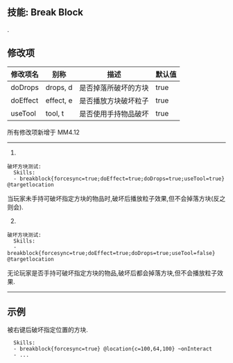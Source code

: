 技能: Break Block
--------------------------

.

修改项
----------

| 修改项名 | 别称    | 描述                                                                                                    | 默认值 |
|-----------|------------|----------------------------------------------------------------------------------------------------------------|---------------|
| doDrops   | drops, d | 是否掉落所破坏的方块 | true          |
| doEffect  | effect, e | 是否播放方块破坏粒子 | true |
| useTool   | tool, t | 是否使用手持物品破坏 | true |

所有修改项新增于 MM4.12

----------

1. 
```
破坏方块测试:
  Skills:
  - breakblock{forcesync=true;doEffect=true;doDrops=true;useTool=true} @targetlocation
```

当玩家未手持可破坏指定方块的物品时,破坏后播放粒子效果,但不会掉落方块(反之则会).

2. 
```
破坏方块测试:
  Skills:
  - breakblock{forcesync=true;doEffect=true;doDrops=true;useTool=false} @targetlocation
```

无论玩家是否手持可破坏指定方块的物品,破坏后都会掉落方块,但不会播放粒子效果.

--------

示例
--------

被右键后破坏指定位置的方块.

      Skills:
      - breakblock{forcesync=true} @location{c=100,64,100} ~onInteract
      - ...